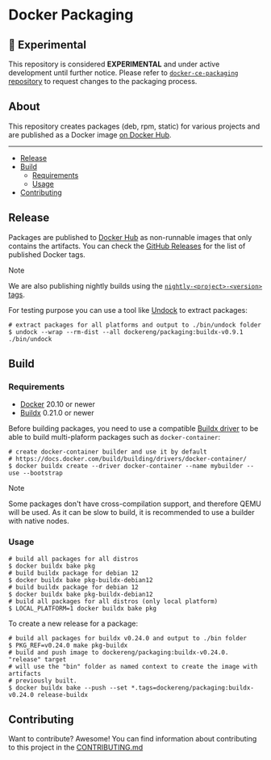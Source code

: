 # Docker Packaging

## :test_tube: Experimental

This repository is considered **EXPERIMENTAL** and under active development
until further notice. Please refer to [`docker-ce-packaging` repository](https://github.com/docker/docker-ce-packaging)
to request changes to the packaging process.

## About

This repository creates packages (deb, rpm, static) for various projects and
are published as a Docker image [on Docker Hub](https://hub.docker.com/r/dockereng/packaging).

___

* [Release](#release)
* [Build](#build)
  * [Requirements](#requirements)
  * [Usage](#usage)
* [Contributing](#contributing)

## Release

Packages are published to [Docker Hub](https://hub.docker.com/r/dockereng/packaging)
as non-runnable images that only contains the artifacts. You can check the [GitHub Releases](https://github.com/docker/packaging/releases)
for the list of published Docker tags.

> [!NOTE]
> We are also publishing nightly builds using the [`nightly-<project>-<version>` tags](https://hub.docker.com/r/dockereng/packaging/tags?page=1&name=nightly-).

For testing purpose you can use a tool like [Undock](https://github.com/crazy-max/undock)
to extract packages:

```shell
# extract packages for all platforms and output to ./bin/undock folder
$ undock --wrap --rm-dist --all dockereng/packaging:buildx-v0.9.1 ./bin/undock
```

## Build

### Requirements

* [Docker](https://docs.docker.com/engine/install/) 20.10 or newer
* [Buildx](https://docs.docker.com/build/install-buildx/) 0.21.0 or newer

Before building packages, you need to use a compatible [Buildx driver](https://docs.docker.com/build/building/drivers/)
to be able to build multi-plaform packages such as `docker-container`:

```shell
# create docker-container builder and use it by default
# https://docs.docker.com/build/building/drivers/docker-container/
$ docker buildx create --driver docker-container --name mybuilder --use --bootstrap
```

> [!NOTE]
> Some packages don't have cross-compilation support, and therefore QEMU will
> be used. As it can be slow to build, it is recommended to use a builder with
> native nodes.

### Usage

```shell
# build all packages for all distros
$ docker buildx bake pkg
# build buildx package for debian 12
$ docker buildx bake pkg-buildx-debian12
# build buildx package for debian 12
$ docker buildx bake pkg-buildx-debian12
# build all packages for all distros (only local platform)
$ LOCAL_PLATFORM=1 docker buildx bake pkg
```

To create a new release for a package:

```shell
# build all packages for buildx v0.24.0 and output to ./bin folder
$ PKG_REF=v0.24.0 make pkg-buildx
# build and push image to dockereng/packaging:buildx-v0.24.0. "release" target
# will use the "bin" folder as named context to create the image with artifacts
# previously built.
$ docker buildx bake --push --set *.tags=dockereng/packaging:buildx-v0.24.0 release-buildx 
```

## Contributing

Want to contribute? Awesome! You can find information about contributing to
this project in the [CONTRIBUTING.md](/.github/CONTRIBUTING.md)

